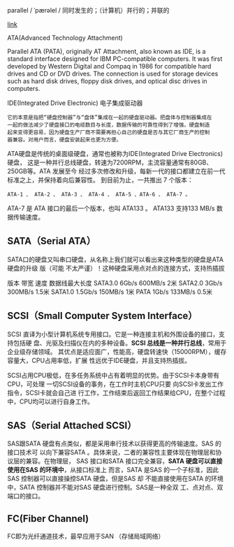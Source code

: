 
parallel / ˈpærəlel / 同时发生的；（计算机）并行的；并联的

[link](https://en.wikipedia.org/wiki/Parallel_ATA#IDE_and_ATA-1)

ATA(Advanced Technology Attachment)

Parallel ATA (PATA), originally AT Attachment, also known as IDE, is a standard
interface designed for IBM PC-compatible computers. It was first developed by
Western Digital and Compaq in 1986 for compatible hard drives and CD or DVD
drives. The connection is used for storage devices such as hard disk drives,
floppy disk drives, and optical disc drives in computers.


IDE(Integrated Drive Electronic) 电子集成驱动器

    它的本意是指把“硬盘控制器”与“盘体”集成在一起的硬盘驱动器。把盘体与控制器集成在
    一起的做法减少了硬盘接口的电缆数目与长度，数据传输的可靠性得到了增强，硬盘制造
    起来变得更容易，因为硬盘生产厂商不需要再担心自己的硬盘是否与其它厂商生产的控制
    器兼容。对用户而言，硬盘安装起来也更为方便。




ATA硬盘是传统的桌面级硬盘，通常也被称为IDE(Integrated Drive Electronics)硬盘，
这是一种并行总线硬盘，转速为7200RPM，主流容量通常有80GB、250GB等。ATA 发展至今
经过多次修改和升级，每新一代的接口都建立在前一代标准之上，并保持着向后兼容性。
到目前为止，一共推出 7 个版本：

    ATA-1 、 ATA-2 、 ATA-3 、 ATA-4 、 ATA-5 、ATA-6 、 ATA-7 。

ATA-7 是 ATA 接口的最后一个版本，也叫 ATA133 。 ATA133 支持133 MB/s 数据传输速度。


## SATA（Serial ATA）

SATA口的硬盘又叫串口硬盘，从名称上我们就可以看出来这种类型的硬盘是ATA硬盘的升级
版（可能 不太严谨）！这种硬盘采用点对点的连接方式，支持热插拔

版本        带宽        速度        数据线最大长度
SATA3.0     6Gb/s       600MB/s     2米
SATA2.0     3Gb/s       300MB/s     1.5米
SATA1.0     1.5Gb/s     150MB/s     1米
PATA        1Gb/s       133MB/s     0.5米


## SCSI（Small Computer System Interface）

SCSI 直译为小型计算机系统专用接口。它是一种连接主机和外围设备的接口，支持包括硬
盘、光驱及扫描仪在内的多种设备。**SCSI 总线是一种并行总线**，常用于企业级存储领域。
其优点是适应面广，性能高，硬盘转速快（15000RPM），缓存容量大，CPU占用率低，扩展
性远优于IDE硬盘，并且支持热插拔。

SCSI占用CPU极低，在多任务系统中占有着明显的优势。由于SCSI卡本身带有CPU，可处理
一切SCSI设备的事务，在工作时主机CPU只要 向SCSI卡发出工作指令，SCSI卡就会自己进
行工作，工作结束后返回工作结果给CPU，在整个过程中，CPU均可以进行自身工作。


## SAS（Serial Attached SCSI）

SAS跟SATA 硬盘有点类似，都是采用串行技术以获得更高的传输速度。SAS 的接口技术可
以向下兼容SATA 。具体来说，二者的兼容性主要体现在物理层和协议层的兼容。在物理层，
SAS 接口和SATA 接口完全兼容，**SATA 硬盘可以直接使用在SAS 的环境中**，从接口标准上
而言，SATA 是SAS 的一个子标准，因此SAS 控制器可以直接操控SATA 硬盘，但是SAS 却
不能直接使用在SATA 的环境中，SATA 控制器并不能对SAS 硬盘进行控制。SAS是一种全双
工、点对点、双端口的接口。


## FC(Fiber Channel)

FC即为光纤通道技术，最早应用于SAN （存储局域网络）
